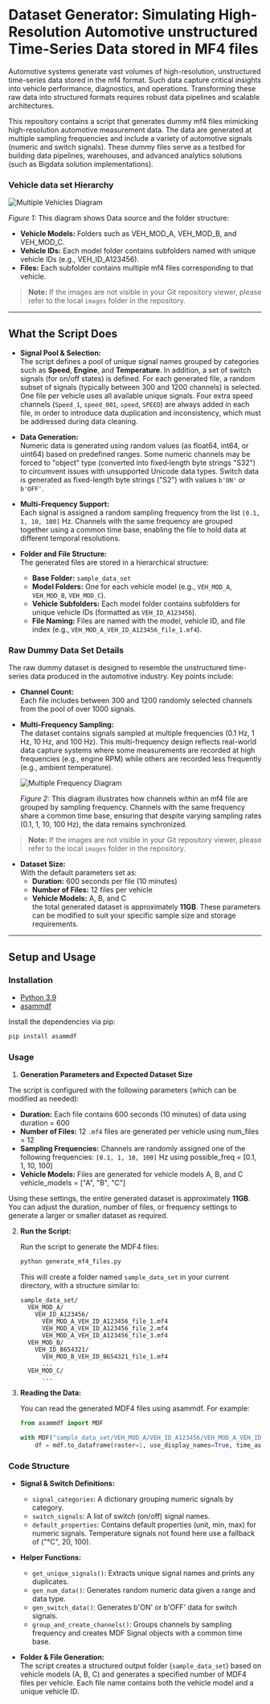 # Dataset Generator: Simulating High-Resolution Automotive unstructured Time-Series Data stored in MF4 files

Automotive systems generate vast volumes of high-resolution, unstructured time-series data stored in the mf4 format. Such data capture critical insights into vehicle performance, diagnostics, and operations. Transforming these raw data into structured formats requires robust data pipelines and scalable architectures.

This repository contains a script that generates dummy mf4 files mimicking high-resolution automotive measurement data. The data are generated at multiple sampling frequencies and include a variety of automotive signals (numeric and switch signals). These dummy files serve as a testbed for building data pipelines, warehouses, and advanced analytics solutions (such as Bigdata solution implementations).

### Vehicle data set Hierarchy

![Multiple Vehicles Diagram](images/3_veh_multiple.jpg)

*Figure 1:* This diagram shows Data source and the folder structure:
- **Vehicle Models:** Folders such as VEH_MOD_A, VEH_MOD_B, and VEH_MOD_C.
- **Vehicle IDs:** Each model folder contains subfolders named with unique vehicle IDs (e.g., VEH_ID_A123456).
- **Files:** Each subfolder contains multiple mf4 files corresponding to that vehicle.

> **Note:** If the images are not visible in your Git repository viewer, please refer to the local `images` folder in the repository.

---

## What the Script Does

- **Signal Pool & Selection:**  
  The script defines a pool of unique signal names grouped by categories such as **Speed**, **Engine**, and **Temperature**. In addition, a set of switch signals (for on/off states) is defined. For each generated file, a random subset of signals (typically between 300 and 1200 channels) is selected. One file per vehicle uses all available unique signals. Four extra speed channels (`Speed_1`, `speed_001`, `speed`, `SPEED`) are always added in each file, in order to introduce data duplication and inconsistency, which must be addressed during data cleaning.

- **Data Generation:**  
  Numeric data is generated using random values (as float64, int64, or uint64) based on predefined ranges. Some numeric channels may be forced to "object" type (converted into fixed‑length byte strings "S32") to circumvent issues with unsupported Unicode data types. Switch data is generated as fixed-length byte strings ("S2") with values `b'ON'` or `b'OFF'`.

- **Multi-Frequency Support:**  
  Each signal is assigned a random sampling frequency from the list `[0.1, 1, 10, 100]` Hz. Channels with the same frequency are grouped together using a common time base, enabling the file to hold data at different temporal resolutions.

- **Folder and File Structure:**  
  The generated files are stored in a hierarchical structure:
  - **Base Folder:** `sample_data_set`
  - **Model Folders:** One for each vehicle model (e.g., `VEH_MOD_A`, `VEH_MOD_B`, `VEH_MOD_C`).
  - **Vehicle Subfolders:** Each model folder contains subfolders for unique vehicle IDs (formatted as `VEH_ID_A123456`).
  - **File Naming:** Files are named with the model, vehicle ID, and file index (e.g., `VEH_MOD_A_VEH_ID_A123456_file_1.mf4`).

### Raw Dummy Data Set Details

The raw dummy dataset is designed to resemble the unstructured time-series data produced in the automotive industry. Key points include:

- **Channel Count:**  
  Each file includes between 300 and 1200 randomly selected channels from the pool of over 1000 signals.

- **Multi-Frequency Sampling:**  
  The dataset contains signals sampled at multiple frequencies (0.1 Hz, 1 Hz, 10 Hz, and 100 Hz). This multi-frequency design reflects real-world data capture systems where some measurements are recorded at high frequencies (e.g., engine RPM) while others are recorded less frequently (e.g., ambient temperature).

  ![Multiple Frequency Diagram](images/multiple_frequency_from_mf4_file.jpg)

  *Figure 2:* This diagram illustrates how channels within an mf4 file are grouped by sampling frequency. Channels with the same frequency share a common time base, ensuring that despite varying sampling rates (0.1, 1, 10, 100 Hz), the data remains synchronized.
  
> **Note:** If the images are not visible in your Git repository viewer, please refer to the local `images` folder in the repository.

- **Dataset Size:**  
  With the default parameters set as:
  - **Duration:** 600 seconds per file (10 minutes)
  - **Number of Files:** 12 files per vehicle
  - **Vehicle Models:** A, B, and C  
  the total generated dataset is approximately **11GB**. These parameters can be modified to suit your specific sample size and storage requirements.

---

## Setup and Usage

### Installation

- [Python 3.9](https://www.python.org/downloads/release/python-390/)
- [asammdf](https://pypi.org/project/asammdf/)

Install the dependencies via pip:
```bash
pip install asammdf
```

### Usage

1. **Generation Parameters and Expected Dataset Size**

The script is configured with the following parameters (which can be modified as needed):

- **Duration:** Each file contains 600 seconds (10 minutes) of data using duration = 600 
- **Number of Files:** 12 `.mf4` files are generated per vehicle using num_files = 12
- **Sampling Frequencies:** Channels are randomly assigned one of the following frequencies: `[0.1, 1, 10, 100]` Hz using possible_freq = [0.1, 1, 10, 100]
- **Vehicle Models:** Files are generated for vehicle models A, B, and C vehicle_models = ["A", "B", "C"]

Using these settings, the entire generated dataset is approximately **11GB**. You can adjust the duration, number of files, or frequency settings to generate a larger or smaller dataset as required.


2. **Run the Script:**

   Run the script to generate the MDF4 files:

   ```bash
   python generate_mf4_files.py
   ```

   This will create a folder named `sample_data_set` in your current directory, with a structure similar to:

   ```
   sample_data_set/
     VEH_MOD_A/
       VEH_ID_A123456/
         VEH_MOD_A_VEH_ID_A123456_file_1.mf4
         VEH_MOD_A_VEH_ID_A123456_file_2.mf4
         VEH_MOD_A_VEH_ID_A123456_file_3.mf4
     VEH_MOD_B/
       VEH_ID_B654321/
         VEH_MOD_B_VEH_ID_B654321_file_1.mf4
         ...
     VEH_MOD_C/
         ...
   ```

3. **Reading the Data:**

   You can read the generated MDF4 files using asammdf. For example:

   ```python
   from asammdf import MDF

   with MDF("sample_data_set/VEH_MOD_A/VEH_ID_A123456/VEH_MOD_A_VEH_ID_A123456_file_1.mf4") as mdf:
       df = mdf.to_dataframe(raster=1, use_display_names=True, time_as_date=True, only_basenames=True)
   ```

### Code Structure

- **Signal & Switch Definitions:**  
  - `signal_categories`: A dictionary grouping numeric signals by category.
  - `switch_signals`: A list of switch (on/off) signal names.
  - `default_properties`: Contains default properties (unit, min, max) for numeric signals. Temperature signals not found here use a fallback of ("°C", 20, 100).

- **Helper Functions:**  
  - `get_unique_signals()`: Extracts unique signal names and prints any duplicates.
  - `gen_num_data()`: Generates random numeric data given a range and data type.
  - `gen_switch_data()`: Generates b'ON' or b'OFF' data for switch signals.
  - `group_and_create_channels()`: Groups channels by sampling frequency and creates MDF Signal objects with a common time base.

- **Folder & File Generation:**  
  The script creates a structured output folder (`sample_data_set`) based on vehicle models (A, B, C) and generates a specified number of MDF4 files per vehicle. Each file name contains both the vehicle model and a unique vehicle ID.